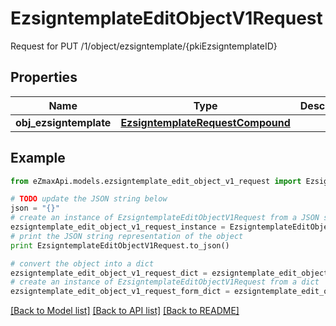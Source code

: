 # EzsigntemplateEditObjectV1Request

Request for PUT /1/object/ezsigntemplate/{pkiEzsigntemplateID}

## Properties
Name | Type | Description | Notes
------------ | ------------- | ------------- | -------------
**obj_ezsigntemplate** | [**EzsigntemplateRequestCompound**](EzsigntemplateRequestCompound.md) |  | 

## Example

```python
from eZmaxApi.models.ezsigntemplate_edit_object_v1_request import EzsigntemplateEditObjectV1Request

# TODO update the JSON string below
json = "{}"
# create an instance of EzsigntemplateEditObjectV1Request from a JSON string
ezsigntemplate_edit_object_v1_request_instance = EzsigntemplateEditObjectV1Request.from_json(json)
# print the JSON string representation of the object
print EzsigntemplateEditObjectV1Request.to_json()

# convert the object into a dict
ezsigntemplate_edit_object_v1_request_dict = ezsigntemplate_edit_object_v1_request_instance.to_dict()
# create an instance of EzsigntemplateEditObjectV1Request from a dict
ezsigntemplate_edit_object_v1_request_form_dict = ezsigntemplate_edit_object_v1_request.from_dict(ezsigntemplate_edit_object_v1_request_dict)
```
[[Back to Model list]](../README.md#documentation-for-models) [[Back to API list]](../README.md#documentation-for-api-endpoints) [[Back to README]](../README.md)


